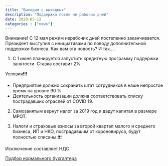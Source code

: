 ```yaml
---
title: "Выходим с выходных"
description: "Поддержка после не рабочих дней"
date: 2020-05-12
categories : ["news"]
---
```



Внимание! С 12 мая режим нерабочих дней постепенно заканчивается.
Президент выступил с инициативами по поводу дополнительной поддержки
бизнеса. Как вам эта новость? И так....

1. С 1 июня планируется запустить кредитную программу поддержки
занятости. Ставка составит 2%.

Условия❗❗❗

-   Предприятие  должно сохранить штат сотрудников в наше непростое
время на уровне 90 %
- Деятельность организации должна соответствовать списку пострадавших
отраслей от COVID 19.


2. Самозанятым вернут налог за 2019 год и дадут капитал в размере МРОТ.

3. Налоги и страховые взносы за второй квартал малого и среднего
бизнеса, ИП и НКО, пострадавшим от короновируса, будут полностью
списаны.❗❗❗ 

Исключение составляет НДС.

[Подбор нормального бухгалтера](/img/120520.jpeg)
